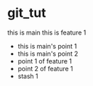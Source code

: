 # git_tut

this is main
this is feature 1
- this is main's point 1
- this is main's point 2
- point 1 of feature 1
- point 2 of feature 1
- stash 1
